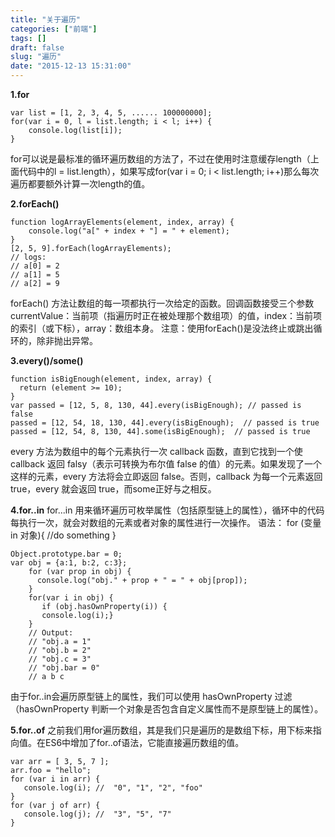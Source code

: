 ```yaml
---
title: "关于遍历"
categories: ["前端"]
tags: []
draft: false
slug: "遍历"
date: "2015-12-13 15:31:00"
---
```


**1.for**

    var list = [1, 2, 3, 4, 5, ...... 100000000];
    for(var i = 0, l = list.length; i < l; i++) {
        console.log(list[i]);
    }
for可以说是最标准的循环遍历数组的方法了，不过在使用时注意缓存length（上面代码中的l = list.length），如果写成for(var i = 0; i < list.length; i++)那么每次遍历都要额外计算一次length的值。

**2.forEach()**

    function logArrayElements(element, index, array) {
        console.log("a[" + index + "] = " + element);
    }
    [2, 5, 9].forEach(logArrayElements);
    // logs:
    // a[0] = 2
    // a[1] = 5
    // a[2] = 9

forEach() 方法让数组的每一项都执行一次给定的函数。回调函数接受三个参数currentValue：当前项（指遍历时正在被处理那个数组项）的值，index：当前项的索引（或下标），array：数组本身。
注意：使用forEach()是没法终止或跳出循环的，除非抛出异常。

**3.every()/some()**

    function isBigEnough(element, index, array) {
      return (element >= 10);
    }
    var passed = [12, 5, 8, 130, 44].every(isBigEnough); // passed is false
    passed = [12, 54, 18, 130, 44].every(isBigEnough);  // passed is true
    passed = [12, 54, 8, 130, 44].some(isBigEnough);  // passed is true

every 方法为数组中的每个元素执行一次 callback 函数，直到它找到一个使 callback 返回 falsy（表示可转换为布尔值 false 的值）的元素。如果发现了一个这样的元素，every 方法将会立即返回 false。否则，callback 为每一个元素返回 true，every 就会返回 true，而some正好与之相反。

**4.for..in**
for...in 用来循环遍历可枚举属性（包括原型链上的属性），循环中的代码每执行一次，就会对数组的元素或者对象的属性进行一次操作。
语法：
for (变量 in 对象){ //do something }

    Object.prototype.bar = 0;
    var obj = {a:1, b:2, c:3};
        for (var prop in obj) {
          console.log("obj." + prop + " = " + obj[prop]);
        }
        for(var i in obj) {
           if (obj.hasOwnProperty(i)) {
           console.log(i);}
        }
        // Output:
        // "obj.a = 1"
        // "obj.b = 2"
        // "obj.c = 3"
        // "obj.bar = 0"
        // a b c

由于for..in会遍历原型链上的属性，我们可以使用 hasOwnProperty 过滤（hasOwnProperty 判断一个对象是否包含自定义属性而不是原型链上的属性）。

**5.for..of**
之前我们用for遍历数组，其是我们只是遍历的是数组下标，用下标来指向值。在ES6中增加了for..of语法，它能直接遍历数组的值。

    var arr = [ 3, 5, 7 ];
    arr.foo = "hello";
    for (var i in arr) {
       console.log(i); //  "0", "1", "2", "foo"
    }
    for (var j of arr) {
       console.log(j); //  "3", "5", "7"
    }
